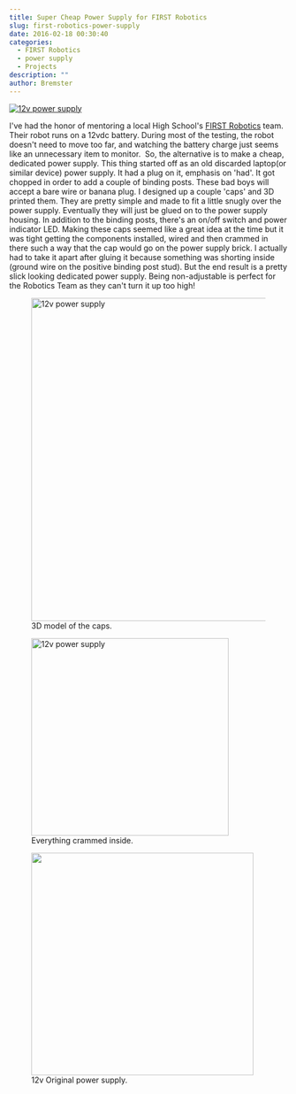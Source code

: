 ```yaml
---
title: Super Cheap Power Supply for FIRST Robotics
slug: first-robotics-power-supply
date: 2016-02-18 00:30:40
categories:
  - FIRST Robotics
  - power supply
  - Projects
description: ""
author: Bremster
---
```



[![12v power supply](/uploads/2016/01/2016-01-30-11.27.30-300x225.jpg)](/uploads/2016/01/2016-01-30-11.27.30.jpg)

I've had the honor of mentoring a local High School's [FIRST Robotics](https://en.wikipedia.org/wiki/For_Inspiration_and_Recognition_of_Science_and_Technology) team. Their robot runs on a 12vdc battery. During most of the testing, the robot doesn't need to move too far, and watching the battery charge just seems like an unnecessary item to monitor.  So, the alternative is to make a cheap, dedicated power supply. This thing started off as an old discarded laptop(or similar device) power supply. It had a plug on it, emphasis on 'had'. It got chopped in order to add a couple of binding posts. These bad boys will accept a bare wire or banana plug. I designed up a couple 'caps' and 3D printed them. They are pretty simple and made to fit a little snugly over the power supply. Eventually they will just be glued on to the power supply housing. In addition to the binding posts, there's an on/off switch and power indicator LED. Making these caps seemed like a great idea at the time but it was tight getting the components installed, wired and then crammed in there such a way that the cap would go on the power supply brick. I actually had to take it apart after gluing it because something was shorting inside (ground wire on the positive binding post stud). But the end result is a pretty slick looking dedicated power supply. Being non-adjustable is perfect for the Robotics Team as they can't turn it up too high!

<figure><a href="/uploads/2016/01/powersupply-frontback-1024x343.jpg"><img id="attachment_807" class="align-center" width="584" src="/uploads/2016/01/powersupply-frontback-1024x343.jpg" alt="12v power supply"></a><figcaption> 3D model of the caps.</figcaption></figure>

<figure><a href="/uploads/2016/01/2016-01-30-10.49.13-225x300.jpg"><img id="attachment_805" class="align-center" width="357" src="/uploads/2016/01/2016-01-30-10.49.13-225x300.jpg" alt="12v power supply"></a><figcaption> Everything crammed inside.</figcaption></figure>

<figure><a href="/uploads/2016/01/2016-01-29-19.20.06-1024x768.jpg"><img id="attachment_806" class="align-center" width="402" src="/uploads/2016/01/2016-01-29-19.20.06-1024x768.jpg"></a><figcaption>12v Original power supply.</figcaption></figure>
